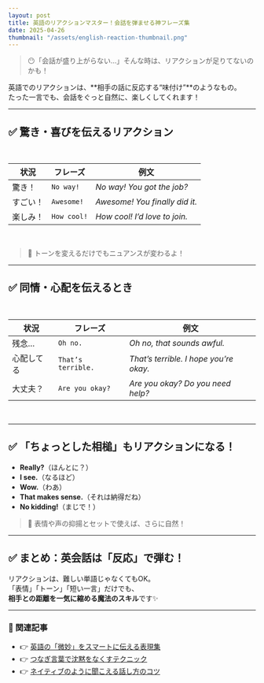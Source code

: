 ```yaml
---
layout: post
title: 英語のリアクションマスター！会話を弾ませる神フレーズ集
date: 2025-04-26
thumbnail: "/assets/english-reaction-thumbnail.png"
---
```


> 😶「会話が盛り上がらない…」そんな時は、リアクションが足りてないのかも！

英語でのリアクションは、**相手の話に反応する“味付け”**のようなもの。  
たった一言でも、会話をぐっと自然に、楽しくしてくれます！

---

## ✅ 驚き・喜びを伝えるリアクション

<br>

| 状況         | フレーズ        | 例文                          |
|--------------|-----------------|-------------------------------|
| 驚き！       | `No way!`       | *No way! You got the job?*   |
| すごい！     | `Awesome!`      | *Awesome! You finally did it.* |
| 楽しみ！     | `How cool!`     | *How cool! I’d love to join.* |

<br>

> 🌟 トーンを変えるだけでもニュアンスが変わるよ！

---

## ✅ 同情・心配を伝えるとき

<br>

| 状況       | フレーズ             | 例文                              |
|------------|----------------------|-----------------------------------|
| 残念…     | `Oh no.`             | *Oh no, that sounds awful.*       |
| 心配してる | `That’s terrible.`   | *That’s terrible. I hope you’re okay.* |
| 大丈夫？   | `Are you okay?`      | *Are you okay? Do you need help?* |

<br>

---

## ✅ 「ちょっとした相槌」もリアクションになる！

- **Really?**（ほんとに？）  
- **I see.**（なるほど）  
- **Wow.**（わあ）  
- **That makes sense.**（それは納得だね）  
- **No kidding!**（まじで！）

> 💬 表情や声の抑揚とセットで使えば、さらに自然！

---

## ✅ まとめ：英会話は「反応」で弾む！

リアクションは、難しい単語じゃなくてもOK。  
「表情」「トーン」「短い一言」だけでも、  
**相手との距離を一気に縮める魔法のスキル**です✨

---

### 🎁 関連記事

- 👉 [英語の「微妙」をスマートに伝える表現集](#)
- 👉 [つなぎ言葉で沈黙をなくすテクニック](#)
- 👉 [ネイティブのように聞こえる話し方のコツ](#)
